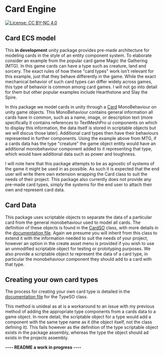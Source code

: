 # Card Engine
[![License: CC BY-NC 4.0](https://img.shields.io/badge/License-CC_BY--NC_4.0-lightgrey.svg)](https://creativecommons.org/licenses/by-nc/4.0/)
## Card ECS model
This **in development** unity package provides pre-made architecture for modeling cards in the style of an entity component system. To elaborate consider an example from the popular card game Magic the Gathering (MTG). In this game cards can have a type such as creature, land and sorcery. The exact rules of how these "card types" work isn't relevant for this example, just that they behave differently in the game. While the exact mechanical behavior of such card types can differ widely across games, this type of behavior is common among card games. I will not go into detail for them but other popular examples include Hearthstone and Slay the Spire.  

In this package we model cards in unity through a [Card](https://github.com/cmwedin/CardEngine/blob/main/Runtime/Cards/Card.cs) MonoBehaviour on unity game objects. This MonoBehaviour contains general information all cards have in common, such as a name, image, or description text (more specifically it contains references to TextMeshPro ui components on which to display this information, the data itself is stored in scriptable objects but we will discus those later). Additional card types then have their behaviours represented in further components. Using the example above from MTG, if a cards data has the type "creature" the game object entity would have an additional monobehaviour component added to it representing that type, which would have additional data such as power and toughness.       

I will note here that this package attempts to be as agnostic of systems of the game it might be used in as possible. As such it is expected that the end user will write there own extension wrapping the Card class to suit the needs of their project. This package also currently does not provide any pre-made card types, simply the systems for the end user to attach their own and represent card data.
## Card Data
This package uses scriptable objects to separate the data of a particular card from the general monobehaviour used to model all cards. The definition of these objects is found in the [CardSO](https://github.com/cmwedin/CardEngine/blob/main/Runtime/SOClasses/CardSO.cs) class, with more details in the [documentation file](https://github.com/cmwedin/CardEngine/blob/main/Documentation%7E/ScriptableObjects/CardSO.md). Again we presume you will inherit from this class to extend it with the information needed to suit the needs of your project, however an option in the create asset menu is provided if you wish to use an unmodified scriptable object for testing or prototyping purposes. We also provide a scriptable object to represent the data of a card type, in particular the monobehaviour component they should add to a card with that type.
## Creating your own card types
The process for creating your own card type is detailed in the [documentation file](https://github.com/cmwedin/CardEngine/blob/main/Documentation%7E/ScriptableObjects/TypeSO.md) for the TypeSO class. 

This method is unideal as at is a workaround to an issue with my previous method of adding the appropriate type components from a cards data to a game object. In more detail, the scriptable object for a type would add a component with the same type name as it (the object itself, not the class defining it). This fails however as the definition of the type scriptable object exists in the package assembly, whereas the type the object should ad exists in the projects assembly.    

**---- README a work in progress ----**
